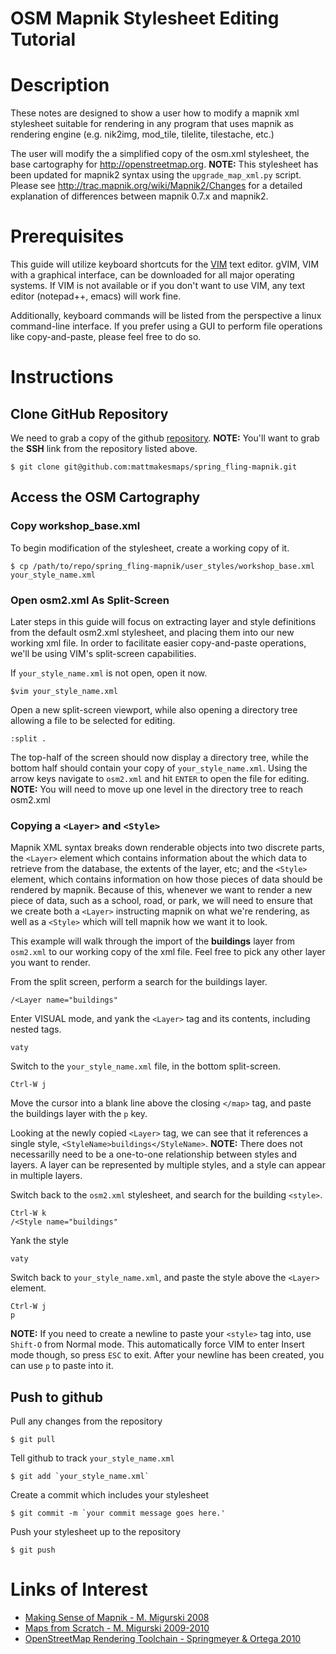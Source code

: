 OSM Mapnik Stylesheet Editing Tutorial
======================================

# Description

These notes are designed to show a user how to modify a
mapnik xml stylesheet suitable for rendering in any program
that uses mapnik as rendering engine (e.g. nik2img, mod\_tile,
tilelite, tilestache, etc.)

The user will modify the a simplified copy of the osm.xml
stylesheet, the base cartography for <http://openstreetmap.org>. 
**NOTE:** This stylesheet has been updated for mapnik2 syntax
using the `upgrade_map_xml.py` script. Please see <http://trac.mapnik.org/wiki/Mapnik2/Changes>
for a detailed explanation of differences between mapnik 0.7.x and mapnik2.

# Prerequisites

This guide will utilize keyboard shortcuts for the [VIM](http://www.vim.org/) text editor.
gVIM, VIM with a graphical interface, can be downloaded for all major operating systems.
If VIM is not available or if you don't want to use VIM, any text editor (notepad++, emacs)
will work fine.

Additionally, keyboard commands will be listed from the perspective a linux command-line
interface. If you prefer using a GUI to perform file operations like copy-and-paste,
please feel free to do so.

# Instructions

## Clone GitHub Repository

We need to grab a copy of the github [repository](https://github.com/mattmakesmaps/spring_fling-mapnik).
**NOTE:** You'll want to grab the **SSH** link from the repository listed above. 

    $ git clone git@github.com:mattmakesmaps/spring_fling-mapnik.git

## Access the OSM Cartography

### Copy workshop_base.xml

To begin modification of the stylesheet, create a working copy of it.

    $ cp /path/to/repo/spring_fling-mapnik/user_styles/workshop_base.xml your_style_name.xml

### Open osm2.xml As Split-Screen

Later steps in this guide will focus on extracting layer and style definitions
from the default osm2.xml stylesheet, and placing them into our new working
xml file. In order to facilitate easier copy-and-paste operations, we'll be
using VIM's split-screen capabilities.

If `your_style_name.xml` is not open, open it now.

    $vim your_style_name.xml

Open a new split-screen viewport, while also opening a directory tree allowing
a file to be selected for editing.

    :split .

The top-half of the screen should now display a directory tree, while the
bottom half should contain your copy of `your_style_name.xml`. Using the arrow keys
navigate to `osm2.xml` and hit `ENTER` to open the file for editing. **NOTE:** You will
need to move up one level in the directory tree to reach osm2.xml

### Copying a `<Layer>` and `<Style>`

Mapnik XML syntax breaks down renderable objects into two discrete parts,
the `<Layer>` element which contains information about the which data to
retrieve from the database, the extents of the layer, etc; and the `<Style>`
element, which contains information on how those pieces of data should be
rendered by mapnik. Because of this, whenever we want to render a new piece
of data, such as a school, road, or park, we will need to ensure that we
create both a `<Layer>` instructing mapnik on what we're rendering, as well
as a `<Style>` which will tell mapnik how we want it to look.

This example will walk through the import of the **buildings** layer from
`osm2.xml` to our working copy of the xml file. Feel free to pick any other
layer you want to render.

From the split screen, perform a search for the buildings layer.

    /<Layer name="buildings"

Enter VISUAL mode, and yank the `<Layer>` tag and its contents,
including nested tags.

    vaty

Switch to the `your_style_name.xml` file, in the bottom split-screen.

    Ctrl-W j

Move the cursor into a blank line above the closing `</map>` tag,
and paste the buildings layer with the `p` key.

Looking at the newly copied `<Layer>` tag, we can see that it references
a single style, `<StyleName>buildings</StyleName>`. **NOTE:** There does
not necessarilly need to be a one-to-one relationship between styles and
layers. A layer can be represented by multiple styles, and a style can
appear in multiple layers.

Switch back to the `osm2.xml` stylesheet, and search for the building `<style>`.

    Ctrl-W k
    /<Style name="buildings"

Yank the style

    vaty

Switch back to `your_style_name.xml`, and paste the style above the `<Layer>`
element.

    Ctrl-W j
    p

**NOTE:** If you need to create a newline to paste your `<style>` tag into,
use `Shift-O` from Normal mode. This automatically force VIM to enter Insert
mode though, so press `ESC` to exit. After your newline has been created, you
can use `p` to paste into it.

## Push to github

Pull any changes from the repository

    $ git pull

Tell github to track `your_style_name.xml`

    $ git add `your_style_name.xml`

Create a commit which includes your stylesheet

    $ git commit -m `your commit message goes here.'

Push your stylesheet up to the repository

    $ git push

# Links of Interest

*   [Making Sense of Mapnik - M. Migurski 2008](http://mike.teczno.com/notes/mapnik.html)
*   [Maps from Scratch - M. Migurski 2009-2010](http://mapsfromscratch.com/)
*   [OpenStreetMap Rendering Toolchain - Springmeyer & Ortega 2010](http://dbsgeo.com/foss4g2010/html/index.html) 
